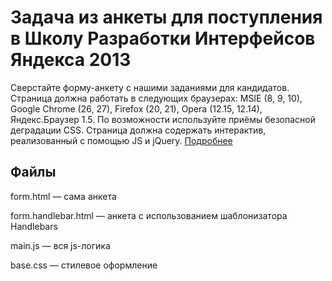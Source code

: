 # Задача из анкеты для поступления в Школу Разработки Интерфейсов Яндекса 2013

Сверстайте форму-анкету с нашими заданиями для кандидатов. Страница должна работать в следующих браузерах: MSIE (8, 9, 10), Google Chrome (26, 27), Firefox (20, 21), Opera (12.15, 12.14), Яндекс.Браузер 1.5. По возможности используйте приёмы безопасной деградации CSS. Страница должна содержать интерактив, реализованный с помощью JS и jQuery.
[Подробнее](http://company.yandex.ru/job/vacancies/shri_2013.xml) 

## Файлы

form.html — сама анкета

form.handlebar.html — анкета с использованием шаблонизатора Handlebars

main.js — вся js-логика

base.css — стилевое оформление

